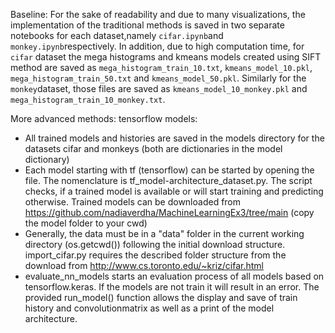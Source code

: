 Baseline:
For the sake of readability and due to many visualizations, the implementation of the traditional methods is saved in two separate notebooks for each dataset,namely `cifar.ipynb`and `monkey.ipynb`respectively. In addition, due to high computation time, for `cifar` dataset the mega histograms and kmeans models created using SIFT method are saved as `mega_histogram_train_10.txt`, `kmeans_model_10.pkl`, `mega_histogram_train_50.txt` and `kmeans_model_50.pkl`. Similarly for the `monkey`dataset, those files are saved as `kmeans_model_10_monkey.pkl` and `mega_histogram_train_10_monkey.txt`. 


More advanced methods:
tensorflow models:
-	All trained models and histories are saved in the models directory for the datasets cifar and monkeys (both are dictionaries in the model dictionary)
- 	Each model starting with tf (tensorflow) can be started by opening the file. The nomenclature is tf_model-architecture_dataset.py.
	The script checks, if a trained model is available or will start training and predicting otherwise. Trained models can be downloaded from https://github.com/nadiaverdha/MachineLearningEx3/tree/main (copy the model folder to your cwd)
- 	Generally, the data must be in a "data" folder in the current working directory (os.getcwd()) following the initial download structure.
 	import_cifar.py requires the described folder structure from the download from http://www.cs.toronto.edu/~kriz/cifar.html
-	evaluate_nn_models starts an evaluation process of all models based on tensorflow.keras. If the models are not train it will result in an error.
	The provided run_model() function allows the display and save of train history and convolutionmatrix as well as a print of the model architecture.

